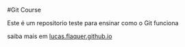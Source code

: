 #Git Course

Este é um repositorio teste para ensinar como o Git funciona

saiba mais em [lucas.flaquer.github.io](lucas.flaquer.github.io)